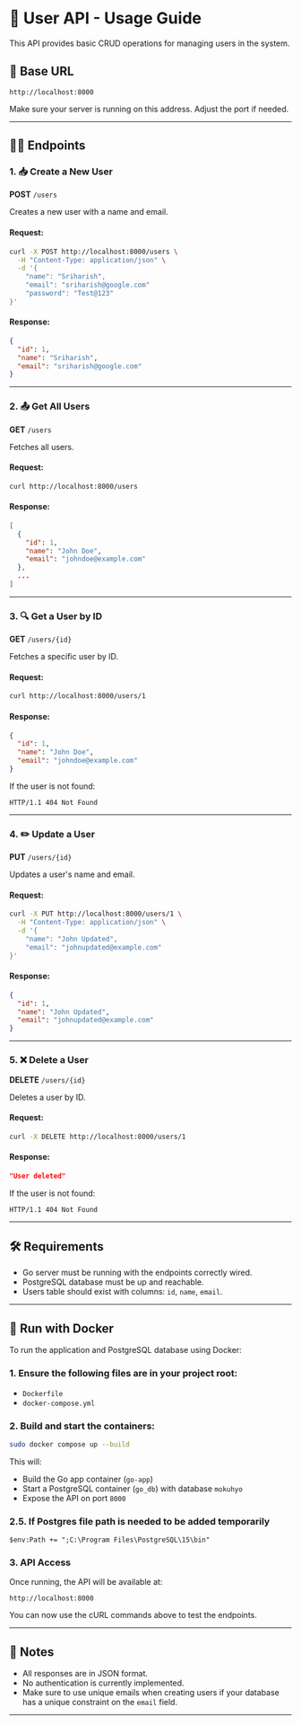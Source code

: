 # 📘 User API - Usage Guide

This API provides basic CRUD operations for managing users in the system.

## 📍 Base URL

```
http://localhost:8000
```

Make sure your server is running on this address. Adjust the port if needed.

---

## 🧑‍💻 Endpoints

### 1. 📥 Create a New User

**POST** `/users`

Creates a new user with a name and email.

#### Request:

```bash
curl -X POST http://localhost:8000/users \
  -H "Content-Type: application/json" \
  -d '{
    "name": "Sriharish",
    "email": "sriharish@google.com"
    "password": "Test@123"
}'
```

#### Response:

```json
{
  "id": 1,
  "name": "Sriharish",
  "email": "sriharish@google.com"
}
```

---

### 2. 📤 Get All Users

**GET** `/users`

Fetches all users.

#### Request:

```bash
curl http://localhost:8000/users
```

#### Response:

```json
[
  {
    "id": 1,
    "name": "John Doe",
    "email": "johndoe@example.com"
  },
  ...
]
```

---

### 3. 🔍 Get a User by ID

**GET** `/users/{id}`

Fetches a specific user by ID.

#### Request:

```bash
curl http://localhost:8000/users/1
```

#### Response:

```json
{
  "id": 1,
  "name": "John Doe",
  "email": "johndoe@example.com"
}
```

If the user is not found:

```http
HTTP/1.1 404 Not Found
```

---

### 4. ✏️ Update a User

**PUT** `/users/{id}`

Updates a user's name and email.

#### Request:

```bash
curl -X PUT http://localhost:8000/users/1 \
  -H "Content-Type: application/json" \
  -d '{
    "name": "John Updated",
    "email": "johnupdated@example.com"
}'
```

#### Response:

```json
{
  "id": 1,
  "name": "John Updated",
  "email": "johnupdated@example.com"
}
```

---

### 5. ❌ Delete a User

**DELETE** `/users/{id}`

Deletes a user by ID.

#### Request:

```bash
curl -X DELETE http://localhost:8000/users/1
```

#### Response:

```json
"User deleted"
```

If the user is not found:

```http
HTTP/1.1 404 Not Found
```

---

## 🛠️ Requirements

- Go server must be running with the endpoints correctly wired.
- PostgreSQL database must be up and reachable.
- Users table should exist with columns: `id`, `name`, `email`.

---

## 💪 Run with Docker

To run the application and PostgreSQL database using Docker:

### 1. Ensure the following files are in your project root:

- `Dockerfile`
- `docker-compose.yml`

### 2. Build and start the containers:

```bash
sudo docker compose up --build
```

This will:

- Build the Go app container (`go-app`)
- Start a PostgreSQL container (`go_db`) with database `mokuhyo`
- Expose the API on port `8000`

### 2.5. If Postgres file path is needed to be added temporarily

```
$env:Path += ";C:\Program Files\PostgreSQL\15\bin"
```

### 3. API Access

Once running, the API will be available at:

```
http://localhost:8000
```

You can now use the cURL commands above to test the endpoints.

---

## 📌 Notes

- All responses are in JSON format.
- No authentication is currently implemented.
- Make sure to use unique emails when creating users if your database has a unique constraint on the `email` field.

---
